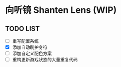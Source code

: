 # 向听镜 Shanten Lens  (WIP)

## TODO LIST

- [ ] 重写配置系统
- [x] 添加自动刷护身符
- [ ] 添加自定义配色方案
- [ ] 重构更新游戏状态的大量重复代码